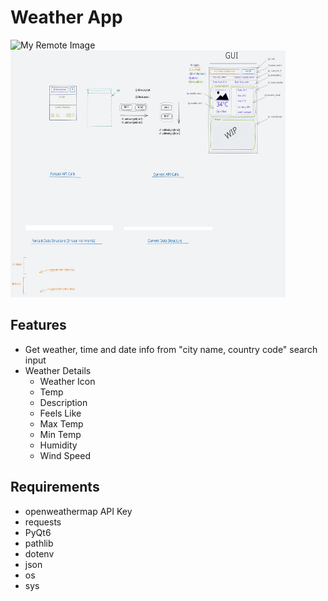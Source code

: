 # Weather App
![My Remote Image](https://i.imgur.com/sxvwMsf.png)  <img src="ui.excalidraw.svg" alt="My Icon" width="440" height="395">

## Features
- Get weather, time and date info from "city name, country code" search input
- Weather Details
    - Weather Icon
    - Temp
    - Description
    - Feels Like
    - Max Temp
    - Min Temp
    - Humidity
    - Wind Speed

## Requirements
- openweathermap API Key
- requests
- PyQt6
- pathlib
- dotenv
- json
- os
- sys

